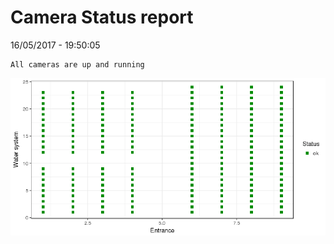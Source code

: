 Camera Status report
================
16/05/2017 - 19:50:05

    All cameras are up and running

![](camreport_files/figure-markdown_github/unnamed-chunk-2-1.png)
